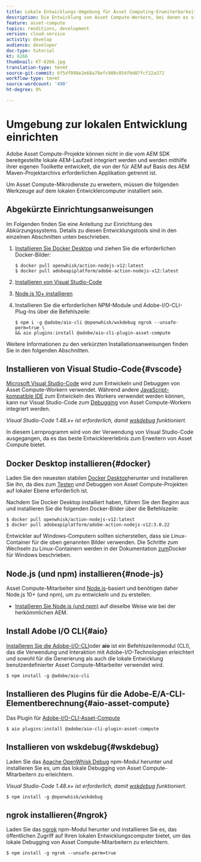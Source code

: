 ```yaml
---
title: Lokale Entwicklungs-Umgebung für Asset Computing-Erweiterbarkeit einrichten
description: Die Entwicklung von Asset Compute-Workern, bei denen es sich um JavaScript-Anwendungen von Node.js handelt, erfordert spezielle Entwicklungs-Tools, die sich von der herkömmlichen AEM unterscheiden, von Node.js und verschiedenen npm-Modulen bis hin zu Docker Desktop und Microsoft Visual Studio-Code.
feature: asset-compute
topics: renditions, development
version: cloud-service
activity: develop
audience: developer
doc-type: tutorial
kt: 6266
thumbnail: KT-6266.jpg
translation-type: tm+mt
source-git-commit: 6f5df098e2e68a78efc908c054f9d07fcf22a372
workflow-type: tm+mt
source-wordcount: '490'
ht-degree: 0%

---
```



# Umgebung zur lokalen Entwicklung einrichten

Adobe Asset Compute-Projekte können nicht in die vom AEM SDK bereitgestellte lokale AEM-Laufzeit integriert werden und werden mithilfe ihrer eigenen Toolkette entwickelt, die von der für AEM auf Basis des AEM Maven-Projektarchivs erforderlichen Applikation getrennt ist.

Um Asset Compute-Mikrodienste zu erweitern, müssen die folgenden Werkzeuge auf dem lokalen Entwicklercomputer installiert sein.

## Abgekürzte Einrichtungsanweisungen

Im Folgenden finden Sie eine Anleitung zur Einrichtung des Abkürzungssystems. Details zu diesen Entwicklungstools sind in den einzelnen Abschnitten unten beschrieben.

1. [Installieren Sie Docker Desktop](https://www.docker.com/products/docker-desktop) und ziehen Sie die erforderlichen Docker-Bilder:

   ```
   $ docker pull openwhisk/action-nodejs-v12:latest
   $ docker pull adobeapiplatform/adobe-action-nodejs-v12:latest
   ```

1. [Installieren von Visual Studio-Code](https://code.visualstudio.com/download)
1. [Node.js 10+ installieren](../../local-development-environment/development-tools.md#node-js)
1. Installieren Sie die erforderlichen NPM-Module und Adobe-I/O-CLI-Plug-Ins über die Befehlszeile:

   ```
   $ npm i -g @adobe/aio-cli @openwhisk/wskdebug ngrok --unsafe-perm=true \
   && aio plugins:install @adobe/aio-cli-plugin-asset-compute
   ```

Weitere Informationen zu den verkürzten Installationsanweisungen finden Sie in den folgenden Abschnitten.

## Installieren von Visual Studio-Code{#vscode}

[Microsoft Visual Studio-Code](https://code.visualstudio.com/download) wird zum Entwickeln und Debuggen von Asset Compute-Workern verwendet. Während andere [JavaScript-kompatible IDE](../../local-development-environment/development-tools.md#set-up-the-development-ide) zum Entwickeln des Workers verwendet werden können, kann nur Visual Studio-Code zum [Debugging](../test-debug/debug.md) von Asset Compute-Workern integriert werden.

_Visual Studio-Code 1.48.x+ ist erforderlich, damit [wskdebug](#wskdebug) funktioniert._

In diesem Lernprogramm wird von der Verwendung von Visual Studio-Code ausgegangen, da es das beste Entwicklererlebnis zum Erweitern von Asset Compute bietet.

## Docker Desktop installieren{#docker}

Laden Sie den neuesten stabilen [Docker Desktop](https://www.docker.com/products/docker-desktop)herunter und installieren Sie ihn, da dies zum [Testen](../test-debug/test.md) und Debuggen [](../test-debug/debug.md) von Asset Compute-Projekten auf lokaler Ebene erforderlich ist.

Nachdem Sie Docker Desktop installiert haben, führen Sie den Beginn aus und installieren Sie die folgenden Docker-Bilder über die Befehlszeile:

```
$ docker pull openwhisk/action-nodejs-v12:latest
$ docker pull adobeapiplatform/adobe-action-nodejs-v12:3.0.22
```

Entwickler auf Windows-Computern sollten sicherstellen, dass sie Linux-Container für die oben genannten Bilder verwenden. Die Schritte zum Wechseln zu Linux-Containern werden in der Dokumentation [zum](https://docs.docker.com/docker-for-windows/)Docker für Windows beschrieben.

## Node.js (und npm) installieren{#node-js}

Asset Compute-Mitarbeiter sind [Node.js](https://nodejs.org/)-basiert und benötigen daher Node.js 10+ (und npm), um zu entwickeln und zu erstellen.

+ [Installieren Sie Node.js (und npm)](../../local-development-environment/development-tools.md#node-js) auf dieselbe Weise wie bei der herkömmlichen AEM.

## Install Adobe I/O CLI{#aio}

[Installieren Sie die Adobe-I/O-CLI](../../local-development-environment/development-tools.md#aio-cli)oder __aio__ ist ein Befehlszeilenmodul (CLI), das die Verwendung und Interaktion mit Adobe-I/O-Technologien erleichtert und sowohl für die Generierung als auch die lokale Entwicklung benutzerdefinierter Asset Compute-Mitarbeiter verwendet wird.

```
$ npm install -g @adobe/aio-cli
```

## Installieren des Plugins für die Adobe-E/A-CLI-Elementberechnung{#aio-asset-compute}

Das Plugin für [Adobe-I/O-CLI-Asset-Compute](https://github.com/adobe/aio-cli-plugin-asset-compute)

```
$ aio plugins:install @adobe/aio-cli-plugin-asset-compute
```

## Installieren von wskdebug{#wskdebug}

Laden Sie das [Apache OpenWhisk Debug](https://www.npmjs.com/package/@openwhisk/wskdebug) npm-Modul herunter und installieren Sie es, um das lokale Debugging von Asset Compute-Mitarbeitern zu erleichtern.

_Visual Studio-Code 1.48.x+ ist erforderlich, damit [wskdebug](#wskdebug) funktioniert._

```
$ npm install -g @openwhisk/wskdebug
```

## ngrok installieren{#ngrok}

Laden Sie das [ngrok](https://www.npmjs.com/package/ngrok) npm-Modul herunter und installieren Sie es, das öffentlichen Zugriff auf Ihren lokalen Entwicklungscomputer bietet, um das lokale Debugging von Asset Compute-Mitarbeitern zu erleichtern.

```
$ npm install -g ngrok --unsafe-perm=true
```
